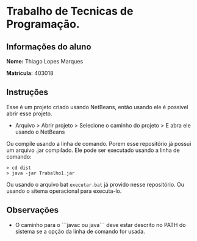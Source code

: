 # Trabalho de Tecnicas de Programação.

## Informações do aluno
**Nome:** Thiago Lopes Marques 

**Matricula:** 403018 

## Instruções 
Esse é um projeto criado usando NetBeans, então usando ele é possivel abrir esse projeto.
- Arquivo > Abrir projeto > Selecione o caminho do projeto > E abra ele usando o NetBeans 

Ou compile usando a linha de comando. Porem esse repositório já possui um arquivo .jar compilado. Ele pode ser executado usando a linha de comando:
``` 
> cd dist
> java -jar Trabalho1.jar
```
Ou usando o arquivo bat ```executar.bat``` já provido nesse repositório. Ou usando o sitema operacional para executa-lo.

## Observações
- O caminho para o ´´´javac ou java´´´ deve estar descrito no PATH do sistema se a opção da linha de comando for usada.